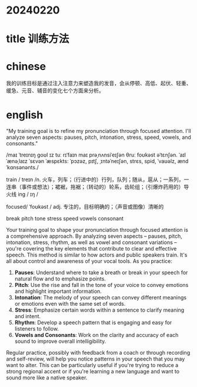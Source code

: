 # 20240220

# title 训练方法 

# chinese 
我的训练目标是通过注入注意力来塑造我的发音，会从停顿、高低、起伏、轻重、缓急、元音、辅音的变化七个方面来分析。
# english
"My training goal is to refine my pronunciation through focused attention. I'll analyze seven aspects: pauses, pitch, intonation, stress, speed, vowels, and consonants."

/maɪ ˈtreɪnɪŋ goʊl ɪz tuː rɪˈfaɪn maɪ prəˌnʌnsiˈeɪʃən θruː foʊkəst əˈtɛnʃən. ˈaɪl ˈænəˌlaɪz ˈsɛvən ˈæspɛkts: ˈpɔzəz, pɪtʃ, ˌɪntəˈneɪʃən, strɛs, spid, ˈvaʊəlz, ænd ˈkɑnsənənts./

train / treɪn /n.  火车，列车；（行进中的）行列，队列；随从，扈从；一系列，一连串（事件或想法）；裙裾，拖裾；（转动的）轮系，齿轮组；（引爆炸药用的）导火线
ing / ɪŋ /

focused/ ˈfoʊkəst / adj.
专注的，目标明确的；（声音或图像）清晰的

break
pitch
tone
stress
speed
vowels
consonant

Your training goal to shape your pronunciation through focused attention is a comprehensive approach. By analyzing seven aspects – pauses, pitch, intonation, stress, rhythm, as well as vowel and consonant variations – you're covering the key elements that contribute to clear and effective speech.
This method is similar to how actors and public speakers train. It's all about control and awareness of your vocal tools. As you practice:

1. **Pauses**: Understand where to take a breath or break in your speech for natural flow and to emphasize points.
2. **Pitch**: Use the rise and fall in the tone of your voice to convey emotions and highlight important information.
3. **Intonation**: The melody of your speech can convey different meanings or emotions even with the same set of words.
4. **Stress**: Emphasize certain words within a sentence to clarify meaning and intent.
5. **Rhythm**: Develop a speech pattern that is engaging and easy for listeners to follow.
6. **Vowels and Consonants**: Work on the clarity and accuracy of each sound to improve overall intelligibility.

Regular practice, possibly with feedback from a coach or through recording and self-review, will help you notice patterns in your speech that you may want to alter. This can be particularly useful if you're trying to reduce a strong regional accent or if you're learning a new language and want to sound more like a native speaker.
